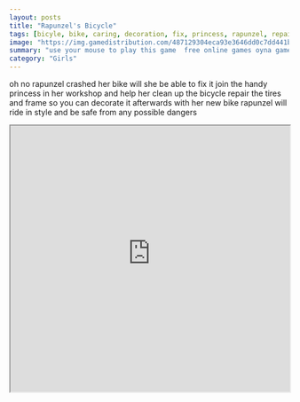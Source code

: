 ```yaml
---
layout: posts
title: "Rapunzel's Bicycle"
tags: [bicyle, bike, caring, decoration, fix, princess, rapunzel, repair, simulation, tangled, workshop, free, online, games, oyna, game, free, games, play, play, games]
image: "https://img.gamedistribution.com/487129304eca93e3646dd0c7dd441bf5.jpg"
summary: "use your mouse to play this game  free online games oyna game free games play play games"
category: "Girls"
---
```


oh no rapunzel crashed her bike will she be able to fix it join the handy princess in her workshop and help her clean up the bicycle repair the tires and frame so you can decorate it afterwards with her new bike rapunzel will ride in style and be safe from any possible dangers

<iframe width="100%" height="480px;" src="https://flash.gamedistribution.com?game=487129304eca93e3646dd0c7dd441bf5"></iframe>